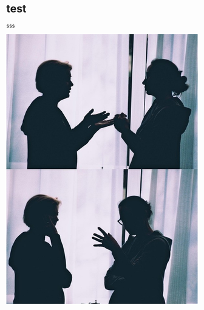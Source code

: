 # test
sss

![image](https://github.com/RyutaAkashi/test/blob/main/result/conversation-7059924_1920.jpg)
